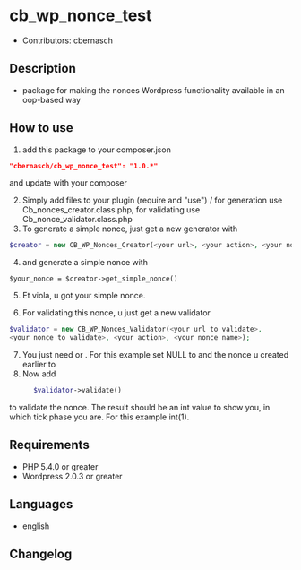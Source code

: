 cb_wp_nonce_test
================

* Contributors: cbernasch

Description
-----------

* package for making the nonces Wordpress functionality available in an oop-based way

How to use
------------
 1. add this package to your composer.json

 ```json
 "cbernasch/cb_wp_nonce_test": "1.0.*"
 ```

 and update with your composer

 2. Simply add files to your plugin (require and "use") / for generation use Cb_nonces_creator.class.php, for validating use Cb_nonce_validator.class.php
 3. To generate a simple nonce, just get a new generator with
 ```php
 $creator = new CB_WP_Nonces_Creator(<your url>, <your action>, <your nonce name>);
 ```
 4. and generate a simple nonce with
 ```
 $your_nonce = $creator->get_simple_nonce()
 ```
 5. Et viola, u got your simple nonce.

 6. For validating this nonce, u just get a new validator
  ```php
  $validator = new CB_WP_Nonces_Validator(<your url to validate>,
  <your nonce to validate>, <your action>, <your nonce name>);
  ```
 7. You just need <your url to validate> or <your nonce to validate>. For this example set NULL to <your url to validate> and the nonce u created earlier to <your nonce to validate>
 8. Now add
  ```php
        $validator->validate()
   ```
   to validate the nonce. The result should be an int value to show you, in which tick phase you are. For this example int(1).



Requirements
------------

* PHP 5.4.0 or greater
* Wordpress 2.0.3 or greater

Languages
------------

* english

Changelog
---------
